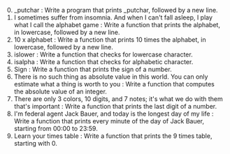 0. _putchar : Write a program that prints _putchar, followed by a new line.
1. I sometimes suffer from insomnia. And when I can't fall asleep, I play what I call the alphabet game : Write a function that prints the alphabet, in lowercase, followed by a new line.
2. 10 x alphabet : Write a function that prints 10 times the alphabet, in lowercase, followed by a new line.
3. islower : Write a function that checks for lowercase character.
4. isalpha : Write a function that checks for alphabetic character.
5. Sign : Write a function that prints the sign of a number.
6. There is no such thing as absolute value in this world. You can only estimate what a thing is worth to you : Write a function that computes the absolute value of an integer.
7. There are only 3 colors, 10 digits, and 7 notes; it's what we do with them that's important : Write a function that prints the last digit of a number.
8. I'm federal agent Jack Bauer, and today is the longest day of my life : Write a function that prints every minute of the day of Jack Bauer, starting from 00:00 to 23:59.
9. Learn your times table : Write a function that prints the 9 times table, starting with 0.
